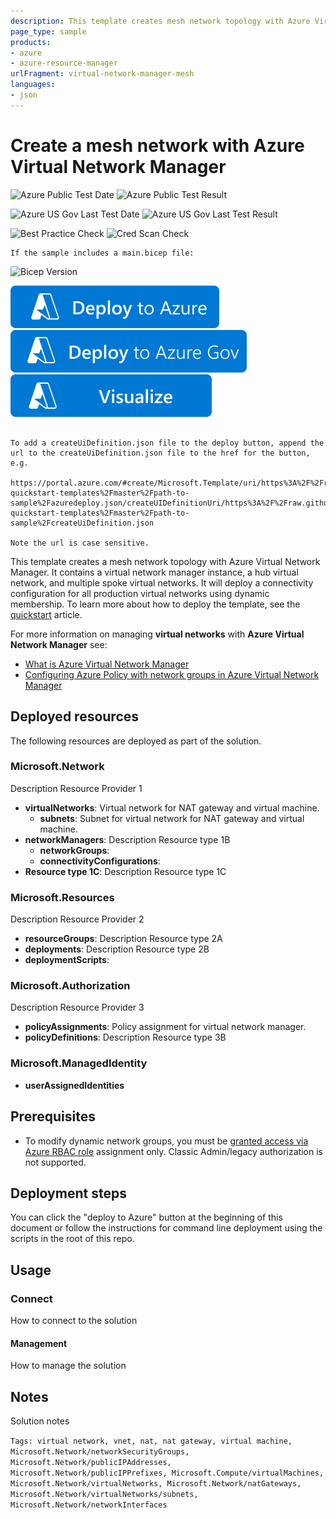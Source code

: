 ```yaml
---
description: This template creates mesh network topology with Azure Virtual Network Manager. It contains a virtual network manager instance, a hub virtual network, and multiple spoke virtual networks. It will deploy a connectivity configuration for all production virtual networks using dynamic membership.
page_type: sample
products:
- azure
- azure-resource-manager
urlFragment: virtual-network-manager-mesh
languages:
- json
---
```


# Create a mesh network with Azure Virtual Network Manager

![Azure Public Test Date](https://azurequickstartsservice.blob.core.windows.net/badges/path-to-sample/PublicLastTestDate.svg)
![Azure Public Test Result](https://azurequickstartsservice.blob.core.windows.net/badges/path-to-sample/PublicDeployment.svg)

![Azure US Gov Last Test Date](https://azurequickstartsservice.blob.core.windows.net/badges/path-to-sample/FairfaxLastTestDate.svg)
![Azure US Gov Last Test Result](https://azurequickstartsservice.blob.core.windows.net/badges/path-to-sample/FairfaxDeployment.svg)

![Best Practice Check](https://azurequickstartsservice.blob.core.windows.net/badges/path-to-sample/BestPracticeResult.svg)
![Cred Scan Check](https://azurequickstartsservice.blob.core.windows.net/badges/path-to-sample/CredScanResult.svg)

```
If the sample includes a main.bicep file:
```

![Bicep Version](https://azurequickstartsservice.blob.core.windows.net/badges/path-to-sample/BicepVersion.svg)

[![Deploy To Azure](https://raw.githubusercontent.com/Azure/azure-quickstart-templates/master/1-CONTRIBUTION-GUIDE/images/deploytoazure.svg?sanitize=true)](https://portal.azure.com/#create/Microsoft.Template/uri/https%3A%2F%2Fraw.githubusercontent.com%2FAzure%2Fazure-quickstart-templates%2Fmaster%2Fpath-to-sample%2Fazuredeploy.json)
[![Deploy To Azure US Gov](https://raw.githubusercontent.com/Azure/azure-quickstart-templates/master/1-CONTRIBUTION-GUIDE/images/deploytoazuregov.svg?sanitize=true)](https://portal.azure.us/#create/Microsoft.Template/uri/https%3A%2F%2Fraw.githubusercontent.com%2FAzure%2Fazure-quickstart-templates%2Fmaster%2Fpath-to-sample%2Fazuredeploy.json)
[![Visualize](https://raw.githubusercontent.com/Azure/azure-quickstart-templates/master/1-CONTRIBUTION-GUIDE/images/visualizebutton.svg?sanitize=true)](http://armviz.io/#/?load=https%3A%2F%2Fraw.githubusercontent.com%2FAzure%2Fazure-quickstart-templates%2Fmaster%2Fpath-to-sample%2Fazuredeploy.json)

```

To add a createUiDefinition.json file to the deploy button, append the url to the createUiDefinition.json file to the href for the button, e.g.

https://portal.azure.com/#create/Microsoft.Template/uri/https%3A%2F%2Fraw.githubusercontent.com%2FAzure%2Fazure-quickstart-templates%2Fmaster%2Fpath-to-sample%2Fazuredeploy.json/createUIDefinitionUri/https%3A%2F%2Fraw.githubusercontent.com%2FAzure%2Fazure-quickstart-templates%2Fmaster%2Fpath-to-sample%2FcreateUiDefinition.json

Note the url is case sensitive.

```

This template creates a mesh network topology with Azure Virtual Network Manager. It contains a virtual network manager instance, a hub virtual network, and multiple spoke virtual networks. It will deploy a connectivity configuration for all production virtual networks using dynamic membership. To learn more about how to deploy the template, see the [quickstart](https://learn.microsoft.com/azure/virtual-network-manager/create-virtual-network-manager-template) article.

For more information on managing **virtual networks** with **Azure Virtual Network Manager** see:

- [What is Azure Virtual Network Manager](https://learn.microsoft.com/azure/virtual-network-manager/overview)
- [Configuring Azure Policy with network groups in Azure Virtual Network Manager](https://learn.microsoft.com/azure/virtual-network-manager/concept-azure-policy-integration)

## Deployed resources

The following resources are deployed as part of the solution.

### Microsoft.Network

Description Resource Provider 1

- **virtualNetworks**: Virtual network for NAT gateway and virtual machine.
  - **subnets**: Subnet for virtual network for NAT gateway and virtual machine.
- **networkManagers**: Description Resource type 1B
  - **networkGroups**:
  - **connectivityConfigurations**:   
- **Resource type 1C**: Description Resource type 1C

### Microsoft.Resources

Description Resource Provider 2

- **resourceGroups**: Description Resource type 2A
- **deployments**: Description Resource type 2B
- **deploymentScripts**: 

### Microsoft.Authorization

Description Resource Provider 3

- **policyAssignments**: Policy assignment for virtual network manager.
- **policyDefinitions**: Description Resource type 3B

### Microsoft.ManagedIdentity

- **userAssignedIdentities**

## Prerequisites

- To modify dynamic network groups, you must be [granted access via Azure RBAC role](concept-network-groups.md#network-groups-and-azure-policy) assignment only. Classic Admin/legacy authorization is not supported.

## Deployment steps

You can click the "deploy to Azure" button at the beginning of this document or follow the instructions for command line deployment using the scripts in the root of this repo.

## Usage

### Connect

How to connect to the solution

#### Management

How to manage the solution

## Notes

Solution notes

`Tags: virtual network, vnet, nat, nat gateway, virtual machine, Microsoft.Network/networkSecurityGroups, Microsoft.Network/publicIPAddresses, Microsoft.Network/publicIPPrefixes, Microsoft.Compute/virtualMachines, Microsoft.Network/virtualNetworks, Microsoft.Network/natGateways, Microsoft.Network/virtualNetworks/subnets, Microsoft.Network/networkInterfaces`

